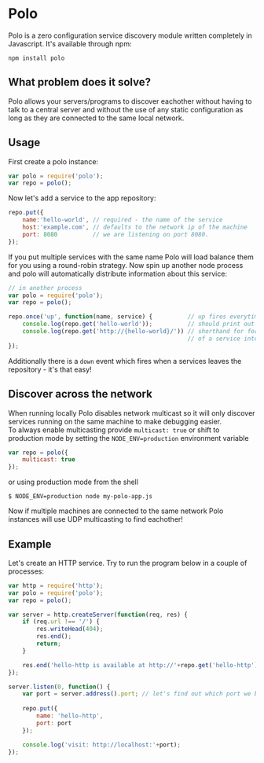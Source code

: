 # Polo

Polo is a zero configuration service discovery module written completely in Javascript.
It's available through npm:

	npm install polo

## What problem does it solve?

Polo allows your servers/programs to discover eachother without having to talk to a central server and
without the use of any static configuration as long as they are connected to the same local network.

## Usage

First create a polo instance:

``` js
var polo = require('polo');
var repo = polo();
```

Now let's add a service to the app repository:

``` js
repo.put({
	name:'hello-world', // required - the name of the service
	host:'example.com', // defaults to the network ip of the machine
	port: 8080          // we are listening on port 8080. 
});
```

If you put multiple services with the same name Polo will load balance them for you using a round-robin strategy.
Now spin up another node process and polo will automatically distribute information about this service:

``` js
// in another process
var polo = require('polo');
var repo = polo();

repo.once('up', function(name, service) {          // up fires everytime some service joins
	console.log(repo.get('hello-world'));          // should print out the joining service
	console.log(repo.get('http://{hello-world}/')) // shorthand for formatting the address
	                                               // of a service into a string
});
```

Additionally there is a `down` event which fires when a services leaves the repository - it's that easy!

## Discover across the network

When running locally Polo disables network multicast so it will only discover services running on the same machine to make debugging easier.  
To always enable multicasting provide `multicast: true` or shift to production mode by setting the `NODE_ENV=production` environment variable

``` js
var repo = polo({
	multicast: true
});
```

or using production mode from the shell
	
	$ NODE_ENV=production node my-polo-app.js

Now if multiple machines are connected to the same network Polo instances will use UDP multicasting to find eachother!

## Example

Let's create an HTTP service. Try to run the program below in a couple of processes:

``` js
var http = require('http');
var polo = require('polo');
var repo = polo();

var server = http.createServer(function(req, res) {
	if (req.url !== '/') {
		res.writeHead(404);
		res.end();
		return;
	}

	res.end('hello-http is available at http://'+repo.get('hello-http').address); 
});

server.listen(0, function() {
	var port = server.address().port; // let's find out which port we binded to
	
	repo.put({
		name: 'hello-http',
		port: port
	});

	console.log('visit: http://localhost:'+port);
});
```